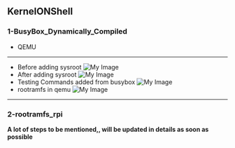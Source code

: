 ## KernelONShell

### 1-BusyBox_Dynamically_Compiled
- QEMU

---
- Before adding sysroot
![My Image](/Kernel_Work/1-BusyBox_Dynamically_Compiled/before_adding_sysroot.png)
- After adding sysroot
![My Image](/Kernel_Work/1-BusyBox_Dynamically_Compiled/after_adding_sysroot.png)
- Testing Commands added from busybox
![My Image](/Kernel_Work/1-BusyBox_Dynamically_Compiled/testing_added_commands.png)
- rootramfs in qemu
![My Image](/Kernel_Work/1-BusyBox_Dynamically_Compiled/testing_rootramfs.png)
---


### 2-rootramfs_rpi


**A lot of steps to be mentioned,, will be updated in details as soon as possible**
